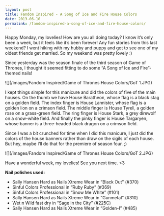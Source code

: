 ```yaml
---
layout: post
title: Fandom Inspired - A Song of Ice and Fire House Colors
date: 2013-06-10
permalink: /fandom-inspired-a-song-of-ice-and-fire-house-colors/
---
```


Happy Monday, my lovelies! How are you all doing today? I know it’s only been a week, but it feels like it’s been forever! Any fun stories from this last weekend? I went hiking with my hubby and puppy and got to see one of my oldest friends get married. So my weekend was pretty lovely :)

Since yesterday was the season finale of the third season of Game of Thrones, I thought it seemed fitting to do some “A Song of Ice and Fire”-themed nails!

![](/images/Fandom Inspired/Game of Thrones House Colors/GoT 1.JPG)

I kept things simple for this manicure and did the colors of five of the main houses. On the thumb we have House Baratheon, whose flag is a black stag on a golden field. The index finger is House Lannister, whose flag is a golden lion on a crimson field. The middle finger is House Tyrell, a golden rose on a grass-green field. The ring finger is House Stark, a grey direwolf on a snow-white field. And finally the pinky finger is House Targaryen, whose banner is a three-headed black dragon on a crimson field.

Since I was a bit crunched for time when I did this manicure, I just did the colors of the house banners rather than draw on the sigils of each house. But hey, maybe I’ll do that for the premiere of season four. ;)

![](/images/Fandom Inspired/Game of Thrones House Colors/GoT 2.JPG)

Have a wonderful week, my lovelies! See you next time. <3

**Nail polishes used:**

- Sally Hansen Hard as Nails Xtreme Wear in “Black Out” (#370)
- Sinful Colors Professional in “Ruby Ruby” (#369)
- Sinful Colors Professional in “Snow Me White” (#101)
- Sally Hansen Hard as Nails Xtreme Wear in “Gunmetal” (#310)
- Wet n Wild fast dry in “Sage in the City” (#225C)
- Sally Hansen Hard as Nails Xtreme Wear in “Golden-I” (#485)